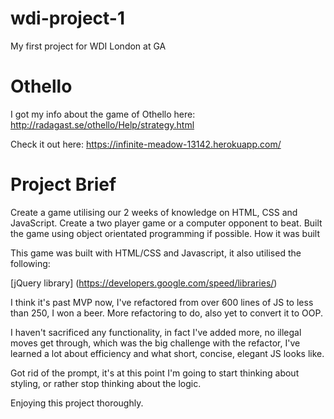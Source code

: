 # wdi-project-1
My first project for WDI London at GA

# Othello
I got my info about the game of Othello here:
http://radagast.se/othello/Help/strategy.html

Check it out here:
https://infinite-meadow-13142.herokuapp.com/

# Project Brief

Create a game utilising our 2 weeks of knowledge on HTML, CSS and JavaScript.
Create a two player game or a computer opponent to beat.
Built the game using object orientated programming if possible.
How it was built

This game was built with HTML/CSS and Javascript, it also utilised the following:

[jQuery library] (https://developers.google.com/speed/libraries/)



I think it's past MVP now, I've refactored from over 600 lines of JS to less than 250, I won a beer. More refactoring to do, also yet to convert it to OOP.

I haven't sacrificed any functionality, in fact I've added more, no illegal moves get through, which was the big challenge with the refactor, I've learned a lot about efficiency and what short, concise, elegant JS looks like.

Got rid of the prompt, it's at this point I'm going to start thinking about styling, or rather stop thinking about the logic.

Enjoying this project thoroughly.
